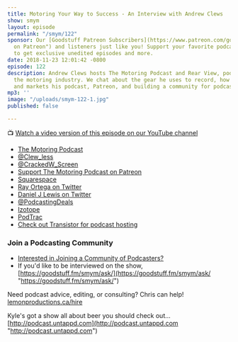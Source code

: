 ```yaml
---
title: Motoring Your Way to Success - An Interview with Andrew Clews
show: smym
layout: episode
permalink: "/smym/122"
sponsor: Our [Goodstuff Patreon Subscribers](https://www.patreon.com/goodstuff "Goodstuff
  on Patreon") and listeners just like you! Support your favorite podcasts directly
  to get exclusive unedited episodes and more.
date: 2018-11-23 12:01:42 -0800
episode: 122
description: Andrew Clews hosts The Motoring Podcast and Rear View, podcasts all about
  the motoring industry. We chat about the gear he uses to record, how he edits, publishes,
  and markets his podcast, Patreon, and building a community for podcasters.
mp3: ''
image: "/uploads/smym-122-1.jpg"
published: false

---
```

📺 [Watch a video version of this episode on our YouTube channel](#)

* [The Motoring Podcast](https://www.motoringpodcast.com/)
* [@Clew_less](https://twitter.com/Clew_less)
* [@CrackedW_Screen](https://twitter.com/CrackedW_Screen)
* [Support The Motoring Podcast on Patreon](https://www.patreon.com/bePatron?u=91306)
* [Squarespace](https://www.squarespace.com/)
* [Ray Ortega on Twitter](https://twitter.com/podcasthelper)
* [Daniel J Lewis on Twitter](https://twitter.com/theDanielJLewis)
* [@PodcastingDeals](https://twitter.com/PodcastingDeals)
* [Izotope](https://www.izotope.com)
* [PodTrac](https://www.podtrac.com/)
* [Check out Transistor for podcast hosting](https://transistor.fm/?via=chris)


### Join a Podcasting Community

* [Interested in Joining a Community of Podcasters?](https://mailchi.mp/ad73a5bdfab5/podcasting)
* If you'd like to be interviewed on the show, [https://goodstuff.fm/smym/ask/](https://goodstuff.fm/smym/ask/ "https://goodstuff.fm/smym/ask/")

Need podcast advice, editing, or consulting? Chris can help! [lemonproductions.ca/hire](https://lemonproductions.ca/hire)

Kyle's got a show all about beer you should check out... [http://podcast.untappd.com](http://podcast.untappd.com "http://podcast.untappd.com")